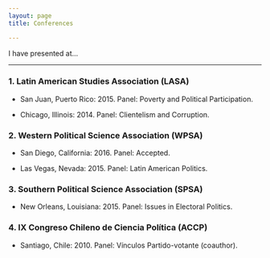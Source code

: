 ```yaml
---
layout: page
title: Conferences

---
```



<p class="lead">
I have presented at...
</p>

---


### 1. Latin American Studies Association (LASA) 

- San Juan, Puerto Rico: 2015. Panel: Poverty and Political Participation.

- Chicago, Illinois: 2014. Panel: Clientelism and Corruption.


### 2. Western Political Science Association (WPSA) 

- San Diego, California: 2016. Panel: Accepted.

- Las Vegas, Nevada: 2015. Panel: Latin American Politics.


### 3. Southern Political Science Association (SPSA) 

- New Orleans, Louisiana: 2015. Panel: Issues in Electoral Politics.


### 4. IX Congreso Chileno de Ciencia Política (ACCP)  

- Santiago, Chile: 2010. Panel: Vínculos Partido-votante (coauthor).